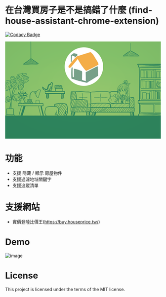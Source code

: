 # 在台灣買房子是不是搞錯了什麼 (find-house-assistant-chrome-extension)

[![Codacy Badge](https://api.codacy.com/project/badge/Grade/38e79f83d9e042e695a4dbda2ce0cc78)](https://app.codacy.com/manual/zmcx16/find-house-assistant-chrome-extension?utm_source=github.com&utm_medium=referral&utm_content=zmcx16/find-house-assistant-chrome-extension&utm_campaign=Badge_Grade_Settings)

![image](https://github.com/zmcx16/find-house-assistant-chrome-extension/blob/master/demo/Kanban.png)

# 功能
  * 支援 隱藏 / 顯示 房屋物件
  * 支援過濾地址關鍵字
  * 支援追蹤清單

# 支援網站
  * 實價登陸比價王(https://buy.houseprice.tw/)

# Demo

![image](https://github.com/zmcx16/find-house-assistant-chrome-extension/blob/master/demo/demo.gif)

# License
This project is licensed under the terms of the MIT license.